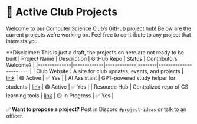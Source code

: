 # 🧩 Active Club Projects

Welcome to our Computer Science Club’s GitHub project hub! Below are the current projects we're working on. Feel free to contribute to any project that interests you.

**Disclaimer: This is just a draft, the projects on here are not ready to be built
| Project Name | Description | GitHub Repo | Status | Contributors Welcome? |
|--------------|-------------|-------------|--------|------------------------|
| Club Website | A site for club updates, events, and projects | [link](https://github.com/HVCC-Computer-Science-Club/CSC_Website) | 🟢 Active | ✅ Yes |
| AI Assistant | GPT-powered study helper for students | [link](#) | 🟢 Active | ✅ Yes |
| Resource Hub | Centralized repo of CS learning tools | [link](#) | 🟡 In Progress | ✅ Yes |

✅ **Want to propose a project?** Post in Discord `#project-ideas` or talk to an officer.
